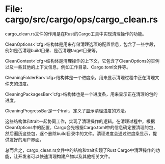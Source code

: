 # File: cargo/src/cargo/ops/cargo_clean.rs

cargo_clean.rs文件的作用是在Rust的Cargo工具中实现清理操作的功能。

CleanOptions<'cfg>结构体是用来存储清理选项的配置信息，包含了一些字段，例如是否清理build目录、是否清理target目录等。

CleanContext<'cfg>结构体是清理操作的上下文，它包含了CleanOptions的实例以及一些其他的上下文信息，例如工作目录、Cargo.toml文件等。

CleaningFolderBar<'cfg>结构体是一个进度条，用来显示清理过程中正在清理文件夹的进度。

CleaningPackagesBar<'cfg>结构体也是一个进度条，用来显示正在清理的包的进度。

CleaningProgressBar是一个trait，定义了显示清理进度的方法。

这些结构体和trait一起协同工作，实现了清理操作的逻辑。在清理过程中，根据CleanOptions中的配置，Cargo会先根据Cargo.toml中的信息确定要清理的包，然后遍历这些包，逐个删除build目录中的文件。清理进度会通过进度条显示，提供友好的用户界面。

总而言之，cargo_clean.rs文件中的结构和trait实现了Rust Cargo中清理操作的功能，让开发者可以快速清理构建产物以及其他相关文件。

